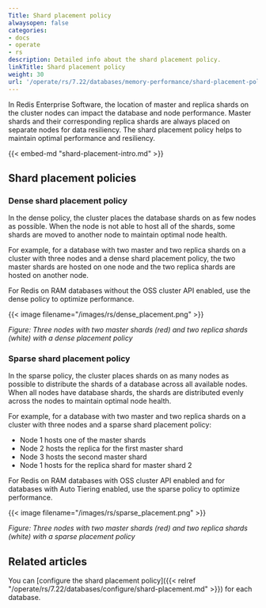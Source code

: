 ```yaml
---
Title: Shard placement policy
alwaysopen: false
categories:
- docs
- operate
- rs
description: Detailed info about the shard placement policy.
linkTitle: Shard placement policy
weight: 30
url: '/operate/rs/7.22/databases/memory-performance/shard-placement-policy/'
---
```

In Redis Enterprise Software, the location of master and replica shards on the cluster nodes can impact the database and node performance.
Master shards and their corresponding replica shards are always placed on separate nodes for data resiliency.
The shard placement policy helps to maintain optimal performance and resiliency.

{{< embed-md "shard-placement-intro.md"  >}}

## Shard placement policies

### Dense shard placement policy

In the dense policy, the cluster places the database shards on as few nodes as possible.
When the node is not able to host all of the shards, some shards are moved to another node to maintain optimal node health.

For example, for a database with two master and two replica shards on a cluster with three nodes and a dense shard placement policy,
the two master shards are hosted on one node and the two replica shards are hosted on another node.

For Redis on RAM databases without the OSS cluster API enabled, use the dense policy to optimize performance.

{{< image filename="/images/rs/dense_placement.png" >}}

*Figure: Three nodes with two master shards (red) and two replica shards (white) with a dense placement policy*

### Sparse shard placement policy

In the sparse policy, the cluster places shards on as many nodes as possible to distribute the shards of a database across all available nodes.
When all nodes have database shards, the shards are distributed evenly across the nodes to maintain optimal node health.

For example, for a database with two master and two replica shards on a cluster with three nodes and a sparse shard placement policy:

- Node 1 hosts one of the master shards
- Node 2 hosts the replica for the first master shard
- Node 3 hosts the second master shard
- Node 1 hosts for the replica shard for master shard 2

For Redis on RAM databases with OSS cluster API enabled and for databases with Auto Tiering enabled, use the sparse policy to optimize performance.

{{< image filename="/images/rs/sparse_placement.png" >}}

*Figure: Three nodes with two master shards (red) and two replica shards (white) with a sparse placement policy*

## Related articles

You can [configure the shard placement policy]({{< relref "/operate/rs/7.22/databases/configure/shard-placement.md" >}}) for each database.
